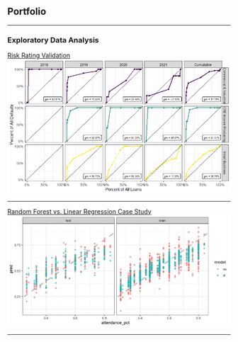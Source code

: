 ## Portfolio

---

### Exploratory Data Analysis


[Risk Rating Validation](/github_project.md)
<img src="images/Gini_matrix.png?raw=true"/>

---


[Random Forest vs. Linear Regression Case Study](/notebook.md)
<img src="images/case_study.png?raw=true"/>

---

